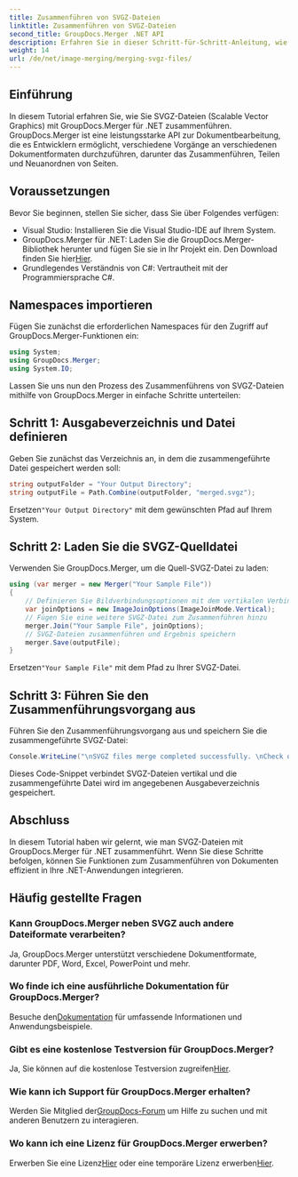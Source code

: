 ```yaml
---
title: Zusammenführen von SVGZ-Dateien
linktitle: Zusammenführen von SVGZ-Dateien
second_title: GroupDocs.Merger .NET API
description: Erfahren Sie in dieser Schritt-für-Schritt-Anleitung, wie Sie SVGZ-Dateien mit GroupDocs.Merger für .NET zusammenführen. Verbessern Sie Ihre Fähigkeiten im Umgang mit Dokumenten.
weight: 14
url: /de/net/image-merging/merging-svgz-files/
---
```

## Einführung
In diesem Tutorial erfahren Sie, wie Sie SVGZ-Dateien (Scalable Vector Graphics) mit GroupDocs.Merger für .NET zusammenführen. GroupDocs.Merger ist eine leistungsstarke API zur Dokumentbearbeitung, die es Entwicklern ermöglicht, verschiedene Vorgänge an verschiedenen Dokumentformaten durchzuführen, darunter das Zusammenführen, Teilen und Neuanordnen von Seiten.
## Voraussetzungen
Bevor Sie beginnen, stellen Sie sicher, dass Sie über Folgendes verfügen:
- Visual Studio: Installieren Sie die Visual Studio-IDE auf Ihrem System.
-  GroupDocs.Merger für .NET: Laden Sie die GroupDocs.Merger-Bibliothek herunter und fügen Sie sie in Ihr Projekt ein. Den Download finden Sie hier[Hier](https://releases.groupdocs.com/merger/net/).
- Grundlegendes Verständnis von C#: Vertrautheit mit der Programmiersprache C#.

## Namespaces importieren
Fügen Sie zunächst die erforderlichen Namespaces für den Zugriff auf GroupDocs.Merger-Funktionen ein:
```csharp
using System; 
using GroupDocs.Merger;
using System.IO;
```

Lassen Sie uns nun den Prozess des Zusammenführens von SVGZ-Dateien mithilfe von GroupDocs.Merger in einfache Schritte unterteilen:
## Schritt 1: Ausgabeverzeichnis und Datei definieren
Geben Sie zunächst das Verzeichnis an, in dem die zusammengeführte Datei gespeichert werden soll:
```csharp
string outputFolder = "Your Output Directory";
string outputFile = Path.Combine(outputFolder, "merged.svgz");
```
 Ersetzen`"Your Output Directory"` mit dem gewünschten Pfad auf Ihrem System.
## Schritt 2: Laden Sie die SVGZ-Quelldatei
Verwenden Sie GroupDocs.Merger, um die Quell-SVGZ-Datei zu laden:
```csharp
using (var merger = new Merger("Your Sample File"))
{
    // Definieren Sie Bildverbindungsoptionen mit dem vertikalen Verbindungsmodus
    var joinOptions = new ImageJoinOptions(ImageJoinMode.Vertical);
    // Fügen Sie eine weitere SVGZ-Datei zum Zusammenführen hinzu
    merger.Join("Your Sample File", joinOptions);
    // SVGZ-Dateien zusammenführen und Ergebnis speichern
    merger.Save(outputFile);
}
```
 Ersetzen`"Your Sample File"` mit dem Pfad zu Ihrer SVGZ-Datei.
## Schritt 3: Führen Sie den Zusammenführungsvorgang aus
Führen Sie den Zusammenführungsvorgang aus und speichern Sie die zusammengeführte SVGZ-Datei:
```csharp
Console.WriteLine("\nSVGZ files merge completed successfully. \nCheck output in {0}", outputFolder);
```
Dieses Code-Snippet verbindet SVGZ-Dateien vertikal und die zusammengeführte Datei wird im angegebenen Ausgabeverzeichnis gespeichert.

## Abschluss
In diesem Tutorial haben wir gelernt, wie man SVGZ-Dateien mit GroupDocs.Merger für .NET zusammenführt. Wenn Sie diese Schritte befolgen, können Sie Funktionen zum Zusammenführen von Dokumenten effizient in Ihre .NET-Anwendungen integrieren.

## Häufig gestellte Fragen
### Kann GroupDocs.Merger neben SVGZ auch andere Dateiformate verarbeiten?
Ja, GroupDocs.Merger unterstützt verschiedene Dokumentformate, darunter PDF, Word, Excel, PowerPoint und mehr.
### Wo finde ich eine ausführliche Dokumentation für GroupDocs.Merger?
 Besuche den[Dokumentation](https://tutorials.groupdocs.com/merger/net/) für umfassende Informationen und Anwendungsbeispiele.
### Gibt es eine kostenlose Testversion für GroupDocs.Merger?
 Ja, Sie können auf die kostenlose Testversion zugreifen[Hier](https://releases.groupdocs.com/).
### Wie kann ich Support für GroupDocs.Merger erhalten?
 Werden Sie Mitglied der[GroupDocs-Forum](https://forum.groupdocs.com/c/merger/32) um Hilfe zu suchen und mit anderen Benutzern zu interagieren.
### Wo kann ich eine Lizenz für GroupDocs.Merger erwerben?
 Erwerben Sie eine Lizenz[Hier](https://purchase.groupdocs.com/buy) oder eine temporäre Lizenz erwerben[Hier](https://purchase.groupdocs.com/temporary-license/).